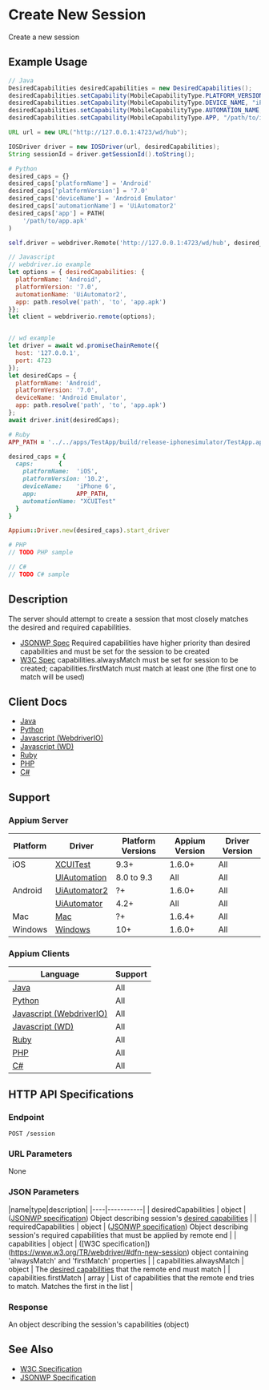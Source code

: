# Create New Session

Create a new session
## Example Usage

```java
// Java
DesiredCapabilities desiredCapabilities = new DesiredCapabilities();
desiredCapabilities.setCapability(MobileCapabilityType.PLATFORM_VERSION, "10.3");
desiredCapabilities.setCapability(MobileCapabilityType.DEVICE_NAME, "iPhone Simulator");
desiredCapabilities.setCapability(MobileCapabilityType.AUTOMATION_NAME, "XCUITest");
desiredCapabilities.setCapability(MobileCapabilityType.APP, "/path/to/ios/app.zip");

URL url = new URL("http://127.0.0.1:4723/wd/hub");

IOSDriver driver = new IOSDriver(url, desiredCapabilities);
String sessionId = driver.getSessionId().toString();

```

```python
# Python
desired_caps = {}
desired_caps['platformName'] = 'Android'
desired_caps['platformVersion'] = '7.0'
desired_caps['deviceName'] = 'Android Emulator'
desired_caps['automationName'] = 'UiAutomator2'
desired_caps['app'] = PATH(
    '/path/to/app.apk'
)

self.driver = webdriver.Remote('http://127.0.0.1:4723/wd/hub', desired_caps)

```

```javascript
// Javascript
// webdriver.io example
let options = { desiredCapabilities: { 
  platformName: 'Android',
  platformVersion: '7.0',
  automationName: 'UiAutomator2',
  app: path.resolve('path', 'to', 'app.apk')
}};
let client = webdriverio.remote(options);


// wd example
let driver = await wd.promiseChainRemote({
  host: '127.0.0.1',
  port: 4723
});
let desiredCaps = {
  platformName: 'Android',
  platformVersion: '7.0',
  deviceName: 'Android Emulator',
  app: path.resolve('path', 'to', 'app.apk')
};
await driver.init(desiredCaps);

```

```ruby
# Ruby
APP_PATH = '../../apps/TestApp/build/release-iphonesimulator/TestApp.app'

desired_caps = {
  caps:       {
    platformName:  'iOS',
    platformVersion: '10.2',
    deviceName:    'iPhone 6',
    app:           APP_PATH,
    automationName: "XCUITest"
  }
}

Appium::Driver.new(desired_caps).start_driver

```

```php
# PHP
// TODO PHP sample

```

```csharp
// C#
// TODO C# sample

```


## Description

The server should attempt to create a session that most closely matches the desired and required capabilities. 

* [JSONWP Spec](https://github.com/SeleniumHQ/selenium/wiki/JsonWireProtocol#session-1) Required capabilities have higher priority than desired capabilities and must be set for the session to be created
* [W3C Spec](https://www.w3.org/TR/webdriver/#dfn-new-session) capabilities.alwaysMatch must be set for session to be created; capabilities.firstMatch must match at least one (the first one to match will be used)


## Client Docs

 * [Java](https://seleniumhq.github.io/selenium/docs/api/java/org/openqa/selenium/remote/server/DefaultSession.html#createSession-org.openqa.selenium.remote.server.DriverFactory-org.openqa.selenium.remote.server.Clock-org.openqa.selenium.remote.SessionId-org.openqa.selenium.Capabilities-) 
 * [Python](http://selenium-python.readthedocs.io/api.html#module-selenium.webdriver.remote.webdriver) 
 * [Javascript (WebdriverIO)](http://webdriver.io/) 
 * [Javascript (WD)](https://github.com/admc/wd/blob/65070da779a91d0e92e8d19fe844a01c766411e5/test/midway/multi/config-http-specs.js#L24) 
 * [Ruby](http://www.rubydoc.info/gems/selenium-webdriver/Selenium/WebDriver/Driver) 
 * [PHP](https://github.com/appium/php-client/) 
 * [C#](https://github.com/appium/appium-dotnet-driver/) 

## Support

### Appium Server

|Platform|Driver|Platform Versions|Appium Version|Driver Version|
|--------|----------------|------|--------------|--------------|
| iOS | [XCUITest](/docs/en/drivers/ios-xcuitest.md) | 9.3+ | 1.6.0+ | All |
|  | [UIAutomation](/docs/en/drivers/ios-uiautomation.md) | 8.0 to 9.3 | All | All |
| Android | [UiAutomator2](/docs/en/drivers/android-uiautomator2.md) | ?+ | 1.6.0+ | All |
|  | [UiAutomator](/docs/en/drivers/android-uiautomator.md) | 4.2+ | All | All |
| Mac | [Mac](/docs/en/drivers/mac.md) | ?+ | 1.6.4+ | All |
| Windows | [Windows](/docs/en/drivers/windows.md) | 10+ | 1.6.0+ | All |

### Appium Clients 

|Language|Support|
|--------|-------|
|[Java](https://github.com/appium/java-client/releases/latest)| All |
|[Python](https://github.com/appium/python-client/releases/latest)| All |
|[Javascript (WebdriverIO)](http://webdriver.io/index.html)| All |
|[Javascript (WD)](https://github.com/admc/wd/releases/latest)| All |
|[Ruby](https://github.com/appium/ruby_lib/releases/latest)| All |
|[PHP](https://github.com/appium/php-client/releases/latest)| All |
|[C#](https://github.com/appium/appium-dotnet-driver/releases/latest)| All |

## HTTP API Specifications

### Endpoint

`POST /session`

### URL Parameters

None

### JSON Parameters

|name|type|description|
|----|-----------|
| desiredCapabilities | object | ([JSONWP specification](https://github.com/SeleniumHQ/selenium/wiki/JsonWireProtocol#session-1)) Object describing session's [desired capabilities](/docs/en/writing-running-appium/caps.md) |
| requiredCapabilities | object | ([JSONWP specification](https://github.com/SeleniumHQ/selenium/wiki/JsonWireProtocol#session-1)) Object describing session's required capabilities that must be applied by remote end |
| capabilities | object | ([W3C specification])(https://www.w3.org/TR/webdriver/#dfn-new-session) object containing 'alwaysMatch' and 'firstMatch' properties |
| capabilities.alwaysMatch | object | The [desired capabilities](/docs/en/writing-running-appium/caps.md) that the remote end must match |
| capabilities.firstMatch | array<object> | List of capabilities that the remote end tries to match. Matches the first in the list |

### Response

An object describing the session's capabilities (object)

## See Also

* [W3C Specification](https://www.w3.org/TR/webdriver/#dfn-new-session)
* [JSONWP Specification](https://github.com/SeleniumHQ/selenium/wiki/JsonWireProtocol#session-1)
